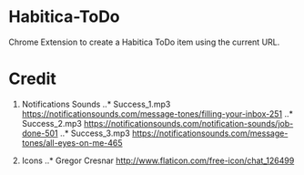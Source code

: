 # Habitica-ToDo
Chrome Extension to create a Habitica ToDo item using the current URL.


# Credit

1. Notifications Sounds
..* Success_1.mp3 https://notificationsounds.com/message-tones/filling-your-inbox-251
..* Success_2.mp3 https://notificationsounds.com/notification-sounds/job-done-501
..* Success_3.mp3 https://notificationsounds.com/message-tones/all-eyes-on-me-465

2. Icons
..* Gregor Cresnar http://www.flaticon.com/free-icon/chat_126499
